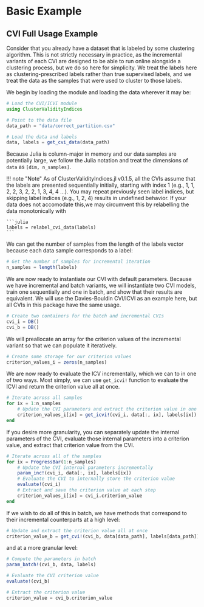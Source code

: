 # Basic Example

## CVI Full Usage Example

Consider that you already have a dataset that is labeled by some clustering algorithm.
This is not strictly necessary in practice, as the incremental variants of each CVI are designed to be able to run online alongside a clustering process, but we do so here for simplicity.
We treat the labels here as clustering-prescribed labels rather than true supervised labels, and we treat the data as the samples that were used to cluster to those labels.

We begin by loading the module and loading the data wherever it may be:

```julia
# Load the CVI/ICVI module
using ClusterValidityIndices

# Point to the data file
data_path = "data/correct_partition.csv"

# Load the data and labels
data, labels = get_cvi_data(data_path)
```

Because Julia is column-major in memory and our data samples are potentially large, we follow the Julia notation and treat the dimensions of ```data``` as ```[dim, n_samples]```.

!!! note "Note"
    As of ClusterValidityIndices.jl v0.1.5, all the CVIs assume that the labels are presented sequentially initially, starting with index 1 (e.g., 1, 1, 2, 2, 3, 2, 2, 1, 3, 4, 4 ...).
    You may repeat previously seen label indices, but skipping label indices (e.g., 1, 2, 4) results in undefined behavior.
    If your data does not accomodate this,we may circumvent this by relabelling the data monotonically with

    ```julia
    labels = relabel_cvi_data(labels)
    ```

We can get the number of samples from the length of the labels vector because each data sample corresponds to a label:

```julia
# Get the number of samples for incremental iteration
n_samples = length(labels)
```

We are now ready to instantiate our CVI with default parameters.
Because we have incremental and batch variants, we will instantiate two CVI models, train one sequentially and one in batch, and show that their results are equivalent.
We will use the Davies-Bouldin CVI/ICVI as an example here, but all CVIs in this package have the same usage.

```julia
# Create two containers for the batch and incremental CVIs
cvi_i = DB()
cvi_b = DB()
```

We will preallocate an array for the criterion values of the incremental variant so that we can populate it iteratively.

```julia
# Create some storage for our criterion values
criterion_values_i = zeros(n_samples)
```

We are now ready to evaluate the ICV incrementally, which we can to in one of two ways.
Most simply, we can use ```get_icvi!``` function to evaluate the ICVI and return the criterion value all at once.

```julia
# Iterate across all samples
for ix = 1:n_samples
    # Update the CVI parameters and extract the criterion value in one function
    criterion_values_i[ix] = get_icvi!(cvi_i, data[:, ix], labels[ix])
end
```

If you desire more granularity, you can separately update the internal parameters of the CVI, evaluate those internal parameters into a criterion value, and extract that criterion value from the CVI.

```julia
# Iterate across all of the samples
for ix = ProgressBar(1:n_samples)
    # Update the CVI internal parameters incrementally
    param_inc!(cvi_i, data[:, ix], labels[ix])
    # Evaluate the CVI to internally store the criterion value
    evaluate!(cvi_i)
    # Extract and save the criterion value at each step
    criterion_values_i[ix] = cvi_i.criterion_value
end
```

If we wish to do all of this in batch, we have methods that correspond to their incremental counterparts at a high level:

```julia
# Update and extract the criterion value all at once
criterion_value_b = get_cvi!(cvi_b, data[data_path], labels[data_path])
```

and at a more granular level:

```julia
# Compute the parameters in batch
param_batch!(cvi_b, data, labels)

# Evaluate the CVI criterion value
evaluate!(cvi_b)

# Extract the criterion value
criterion_value = cvi_b.criterion_value
```
